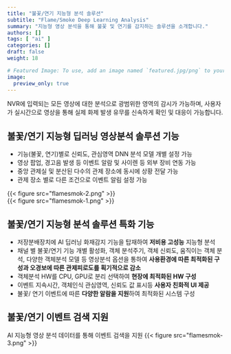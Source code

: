 ```yaml
---
title: "불꽃/연기 지능형 분석 솔루션"
subtitle: "Flame/Smoke Deep Learning Analysis"
summary: "지능형 영상 분석을 통해 불꽃 및 연기를 감지하는 솔루션을 소개합니다."
authors: []
tags: [ "ai" ]
categories: []
draft: false
weight: 18

# Featured Image: To use, add an image named `featured.jpg/png` to your page's folder.
image:
  preview_only: true
---
```


NVR에 입력되는 모든 영상에 대한 분석으로 광범위한 영역의 감시가 가능하며, 사용자가 실시간으로 영상을 통해 실제 화제 발생 유무를 신속하게 확인 및 대응이 가능합니다.


## 불꽃/연기 지능형 딥러닝 영상분석 솔루션 기능

- 기능(불꽃, 연기)별로 신뢰도, 관심영역 DNN 분석 모델 개별 설정 가능
- 영상 팝업, 경고음 발생 등 이벤트 알람 및 사이렌 등 외부 장비 연동 가능
- 중앙 관제실 및 분산된 다수의 관제 장소에 동시에 상황 전달 가능
- 관제 장소 별로 다른 조건으로 이벤트 알림 설정 가능
<div class="container">
<div class="row">
<div class="col-12 col-sm-6">
{{< figure src="flamesmok-2.png" >}}
</div>
<div class="col-12 col-sm-6">
{{< figure src="flamesmok-1.png" >}}
</div>
</div>
</div>


## 불꽃/연기 지능형 분석 솔루션 특화 기능
- 저장분배장치에 AI 딥러닝 화재감지 기능을 탑재하여 **저비용 고성능** 지능형 분석 
- 채널 별 불꽃/연기 기능 개별 활성화, 객체 분석주기, 객체 신뢰도, 움직이는 객체 분석, 다양한 객체분석 모델 등 영상분석 옵션을 통하여 **사용환경에 따른 최적화된 구성과 오경보에 따른 관제피로도를 획기적으로 감소**
- 객체분석 HW를 CPU, GPU로 분리 선택하여 **현장에 최적화된 HW 구성**
- 이벤트 지속시간, 객체인식 관심영역, 신뢰도 값 표시등 **사용자 친화적 UI 제공**
- 불꽃/ 연기 이벤트에 따른 **다양한 알람을 지원**하여 최적화된 시스템 구성


## 불꽃/연기 이벤트 검색 지원
AI 지능형 영상 분석 데이터를 통해 이벤트 검색을 지원
{{< figure src="flamesmok-3.png" >}}